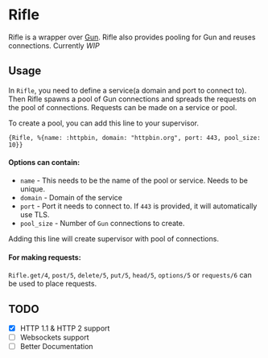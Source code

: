# Rifle

Rifle is a wrapper over [Gun](https://github.com/ninenines/gun). Rifle also provides pooling for Gun and reuses connections. Currently *WIP*

## Usage

In `Rifle`, you need to define a service(a domain and port to connect to). Then Rifle spawns a pool of Gun connections and spreads the requests on the pool of connections. Requests can be made on a service or pool.

To create a pool, you can add this line to your supervisor.

`{Rifle, %{name: :httpbin, domain: "httpbin.org", port: 443, pool_size: 10}}`

#### Options can contain:

- `name` - This needs to be the name of the pool or service. Needs to be unique.
- `domain` - Domain of the service
- `port` - Port it needs to connect to. If `443` is provided, it will automatically use TLS.
- `pool_size` - Number of `Gun` connections to create.

Adding this line will create supervisor with pool of connections.

#### For making requests:

`Rifle.get/4`, `post/5`, `delete/5`, `put/5`, `head/5`, `options/5` or `requests/6` can be used to place requests.


## TODO 

- [x] HTTP 1.1 & HTTP 2 support
- [ ] Websockets support
- [ ] Better Documentation
